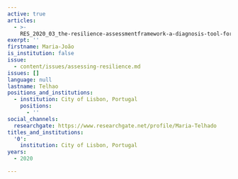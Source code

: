 ```yaml
---
active: true
articles:
  - >-
    RES_2020_03_the-resilience-assessmentframework-a-diagnosis-tool-for-cities-and-strategic-sectors
exerpt: ''
firstname: Maria-João
is_institution: false
issue:
  - content/issues/assessing-resilience.md
issues: []
language: null
lastname: Telhao
positions_and_institutions:
  - institution: City of Lisbon, Portugal
    positions:
      - ''
social_channels:
  researchgate: https://www.researchgate.net/profile/Maria-Telhado
titles_and_institutions:
  '0':
    institution: City of Lisbon, Portugal
years:
  - 2020

---
```

